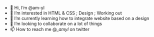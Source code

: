 - 👋 Hi, I’m @am-yl
- 👀 I’m interested in HTML & CSS ; Design ; Working out
- 🌱 I’m currently learning how to integrate website based on a design
- 💞️ I’m looking to collaborate on a lot of things
- 📫 How to reach me @__amyl_ on twitter

<!---
am-yl/am-yl is a ✨ special ✨ repository because its `README.md` (this file) appears on your GitHub profile.
You can click the Preview link to take a look at your changes.
--->
